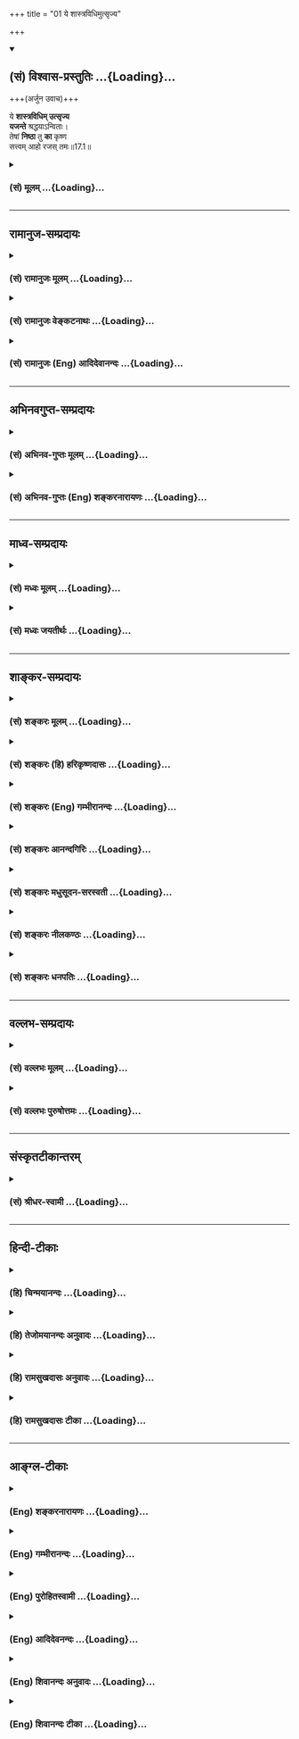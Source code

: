 +++
title = "01 ये शास्त्रविधिमुत्सृज्य"

+++
<div class="js_include" newlevelforh1="2" title="(सं) विश्वास-प्रस्तुतिः" unfilled url="/purANam_vaiShNavam/mahAbhAratam/06-bhIShma-parva/03-bhagavad-gItA-parva/saMskRtam/vishvAsa-prastutiH/17_shraddhA-traya-vibhA/01_ye_shAstravidhimu.md">
<details open><summary><h2>(सं) विश्वास-प्रस्तुतिः ...{Loading}...</h2></summary>

+++(अर्जुन उवाच)+++

ये **शास्त्रविधिम् उत्सृज्य**  
**यजन्ते** श्रद्धयाऽन्विताः।  
तेषां **निष्ठा** तु **का** कृष्ण  
सत्त्वम् आहो रजस् तमः॥17.1॥
</details>
</div>
<div class="js_include collapsed" newlevelforh1="3" title="(सं) मूलम्" unfilled url="/purANam_vaiShNavam/mahAbhAratam/06-bhIShma-parva/03-bhagavad-gItA-parva/saMskRtam/mUlam/17_shraddhA-traya-vibhA/01_ye_shAstravidhimu.md">
<details><summary><h3>(सं) मूलम् ...{Loading}...</h3></summary>

अर्जुन उवाच  
ये शास्त्रविधिमुत्सृज्य यजन्ते श्रद्धयाऽन्विताः।  
तेषां निष्ठा तु का कृष्ण सत्त्वमाहो रजस्तमः।।17.1।।
</details>
</div>


_________________
## रामानुज-सम्प्रदायः
<div class="js_include collapsed" newlevelforh1="3" title="(सं) रामानुजः मूलम्" unfilled url="/purANam_vaiShNavam/mahAbhAratam/06-bhIShma-parva/03-bhagavad-gItA-parva/saMskRtam/rAmAnujaH/mUlam/17_shraddhA-traya-vibhA/01_ye_shAstravidhimu.md">
<details><summary><h3>(सं) रामानुजः मूलम् ...{Loading}...</h3></summary>

देवासुरविभागोक्तिमुखेन प्राप्यतत्त्वज्ञानं तत्प्राप्त्युपायज्ञानं च वेदैकमूलम् इत्युक्तम् । इदानीम् अशास्त्रविहितस्यासुरत्वेनाफलत्वम्, शास्त्रविहितस्य च गुणतस् त्रैविध्यम्, शास्त्रसिद्धस्य लक्षणं चोच्यते । तत्राशास्त्रविहितस्य निष्फलत्वम् अजानन् अशास्त्रविहिते श्रद्धासंयुक्ते यागादौ सत्त्वादिनिमित्तफलभेदबुभुत्सया अर्जुनः पृच्छति

।।17.1।। अर्जुन उवाच -- **शास्त्रविधिम् उत्सृज्य श्रद्धयान्विता ये यजन्ते
तेषां निष्ठा का** किं **सत्वम्** **आहो** स्वित् **रजः** अथ **तमःनिष्ठा
स्थितिः; स्थीयते अस्मिन् इति स्थितिः; सत्त्वादिः एव निष्ठा इति उच्यते;
तेषां किं सत्त्वे स्थितिः किं वा रजसि किं वा तमसि इत्यर्थः। एवं पृष्टः
भगवान् अशास्त्रविहितश्रद्धायाः तत्पूर्वकस्य च यागादेः निष्फलत्वं हृदि
निधाय शास्त्रीयस्य एव यागादेः गुणतः त्रैविध्यं प्रतिपादयितुं
शास्त्रीयश्रद्धायाः त्रैविध्यं तावद् आह --**

</details>
</div>
<div class="js_include collapsed" newlevelforh1="3" title="(सं) रामानुजः वेङ्कटनाथः" unfilled url="/purANam_vaiShNavam/mahAbhAratam/06-bhIShma-parva/03-bhagavad-gItA-parva/saMskRtam/rAmAnujaH/venkaTanAthaH/17_shraddhA-traya-vibhA/01_ye_shAstravidhimu.md">
<details><summary><h3>(सं) रामानुजः वेङ्कटनाथः ...{Loading}...</h3></summary>

  
  
।।17.1।। उक्तशेषतया सप्तदशमवतारयितुमुक्तमुद्गृह्णाति -- देवासुरेति।
प्रकृतस्य मुखभेदेन प्रपञ्चनपरतया सङ्गतिमाह -- इदानीमिति।
हेयोपादेयव्यवस्थायाः शास्त्रैकमूलत्वोक्तिसमनन्तरमित्यर्थः। अशास्त्रमासुरं
कृत्स्नं शास्त्रीयं गुणतः पृथक्। लक्षणं शास्त्रसिद्धस्य त्रिधा
सप्तदशोदितम् \[गी.सं.21\] इति सङ्ग्रहश्लोकं विवृणोति --
अशास्त्रविहितस्येत्यादिना। अत्र सामान्यतो विशेषतश्च
शास्त्रीयार्थविभजनमध्यायानुवृत्तार्थः। सप्तदशोदितम्
इत्येतत्सङ्ग्रहश्लोकवाक्यत्रयेऽपि प्रत्येकमन्वेतव्यम्। एतत्सर्वं
सप्तदशोदितमिति सर्वोपसंहारेण वाऽन्वयः। ज्ञात्वा शास्त्रविधानोक्तम्
\[16।24\] इत्यस्यानन्तरंये शास्त्रविधिमुत्सृज्य इति प्रश्नः कथं
सङ्गच्छते इत्यत्राऽऽहतत्रेति। अशास्त्रविहितस्य
निष्फलत्वमजानन्निति। अयमभिप्रायः -- प्रेक्षावतां स्वतः प्रयोजने तदुपाये
वा बुभुत्सा अतः सत्त्वादिनिष्ठाभेदबुभुत्सा तन्मूलफलविशेषपर्यन्ता न च
निष्फलत्वज्ञाने फलविशेषजिज्ञासा ततश्च लोकसिद्धाः कृषिचिकित्सादयोऽपि
प्रेक्षावत्प्रवृत्तिविषयाः सफला एव दृश्यन्ते; अन्यथा शास्त्रस्यापि
निर्मूलत्वप्रसङ्गात्। अलौकिकेष्वप्याचारसिद्धाः कतिकति धर्माः नच ते
यत्किञ्चित्फलमन्तरेण स्युः; प्रेक्षावतामप्रवृत्तिप्रसङ्गात्। न च
श्रद्धापूर्वकानुष्ठानेऽङ्गवैकल्यात् फलाभावः सम्भवति नच
प्रेक्षावद्भिरनन्तैर्जनैर्बहुवित्तव्ययायासादिनाऽनुष्ठीयमानेषु
दृष्टप्रयोजनरहितेषु कर्मसु अदृष्टपर्यवसानमन्तरेण गतिः अतः
शास्त्रविहितादस्य यदि किञ्चिद्वैषम्यमुच्यते; तदा
सत्त्वादिगुणभेदप्रयुक्तफलतारतम्यमात्रमेव स्यात्। अतःयः
शास्त्रविधिमुत्सृज्य वर्तते कामकारतः। न स सिद्धिमवाप्नोति न सुखं न परां
गतिम् \[13।23\] इति पूर्वोक्तमपि प्रायशः प्रकृष्टसुखाभावविवक्षयाकामकारतः
इति विशेषणं वा श्रद्धायुक्तव्यवच्छेदार्थमिति
दुरुपदेशबाह्यागमस्वोत्प्रेक्षावृद्धव्यवहारमात्रकल्पिते ह्यत्र
धर्माभिसन्धिश्रद्धादियोगान्नैष्फल्यनिवृत्तिर्युक्तेत्यर्जुनस्याशयः --
इति।  
  
विशिष्टस्य फलत्वशङ्कास्पदत्वाय कर्तृविशेषणं क्रियाविशेषणतया व्याख्यातम्।
यागोऽत्र दानाद्युपलक्षणार्थः देवपूजात्वाविशेषात्तत्सङ्ग्रहो वा। अत्र
कृष्णशब्देनकृषिर्भूवाचकः शब्दोणश्च निर्वृतिवाचकः \[म.भा.5।70।5\] इति
सर्वापेक्षितः सिद्ध्यौपयिकीं निरुक्तिमभिप्रैति। तुशब्देन
शास्त्रीयनिष्ठातः कामकारतश्च व्यावृत्तिर्विवक्षिता। विपरिणतस्य
किंशब्दस्यअहो इति पदस्य वा अत्रावृत्तिमभिप्रेत्याऽऽह -- किं सत्त्वमिति।
विनाशाद्यर्थव्यवच्छेदार्थं सत्त्वादिसामानाधिकरण्याय
चाधिकरणव्युत्पत्तिमवतारयितुं पर्यायेण स्वरूपं व्यनक्तिनिष्ठा
स्थितिरिति। तेषां निष्ठा तु का इति पृष्ट एवार्थःसत्त्वं इत्यादिना
विशेष्यत इत्यभिप्रायेण फलितमाहतेषामिति।  
  

</details>
</div>
<div class="js_include collapsed" newlevelforh1="3" title="(सं) रामानुजः (Eng) आदिदेवानन्दः" unfilled url="/purANam_vaiShNavam/mahAbhAratam/06-bhIShma-parva/03-bhagavad-gItA-parva/saMskRtam/rAmAnujaH/english/AdidevAnandaH/17_shraddhA-traya-vibhA/01_ye_shAstravidhimu.md">
<details><summary><h3>(सं) रामानुजः (Eng) आदिदेवानन्दः ...{Loading}...</h3></summary>

17.1 Arjuna said Those who, 'filled with faith but laying aside the injunctions of the Sastras,' engage themselves in sacrifices etc., what is their 'position or basis'; It is Sattva, Rajas or Tamas; Nistha means Sthiti. What is called Sthiti is that state in which one abides, has one's position or basis. Do they abide in Sattva, in Rajas or in Tamas;
Such is the meaning of the estion. Thus estioned, the Lord, for affirming the futility of faith and of sacrifices not enjoined in the Sastras, and in order to show that the triple division in accordance with the Gunas refers only to sacrifices etc., enjoined in the Sastras -
expounds here the threefold nature of faith enjoined in the Sastras:

</details>
</div>


_________________
## अभिनवगुप्त-सम्प्रदायः
<div class="js_include collapsed" newlevelforh1="3" title="(सं) अभिनव-गुप्तः मूलम्" unfilled url="/purANam_vaiShNavam/mahAbhAratam/06-bhIShma-parva/03-bhagavad-gItA-parva/saMskRtam/abhinava-guptaH/mUlam/17_shraddhA-traya-vibhA/01_ye_shAstravidhimu.md">
<details><summary><h3>(सं) अभिनव-गुप्तः मूलम् ...{Loading}...</h3></summary>

।।17.1।। ये शास्त्रेति। शास्त्रविधिमनालंब्य ये व्यवहारमाचरन्ति \[
श्रद्धया \]; तेषां का गतिरिति प्रश्नः।

</details>
</div>
<div class="js_include collapsed" newlevelforh1="3" title="(सं) अभिनव-गुप्तः (Eng) शङ्करनारायणः" unfilled url="/purANam_vaiShNavam/mahAbhAratam/06-bhIShma-parva/03-bhagavad-gItA-parva/saMskRtam/abhinava-guptaH/english/shankaranArAyaNaH/17_shraddhA-traya-vibhA/01_ye_shAstravidhimu.md">
<details><summary><h3>(सं) अभिनव-गुप्तः (Eng) शङ्करनारायणः ...{Loading}...</h3></summary>

17.1 Ye sastra - etc. The estion is this : What is the goal \[to be
reached\] by those persons who faithfully perform their worldly actions
by not adhering to the scripural injunction ; Now in this regard the
answer, basing on the faith, is given by the Bhagavat -

</details>
</div>


_________________
## माध्व-सम्प्रदायः
<div class="js_include collapsed" newlevelforh1="3" title="(सं) मध्वः मूलम्" unfilled url="/purANam_vaiShNavam/mahAbhAratam/06-bhIShma-parva/03-bhagavad-gItA-parva/saMskRtam/madhvaH/mUlam/17_shraddhA-traya-vibhA/01_ye_shAstravidhimu.md">
<details><summary><h3>(सं) मध्वः मूलम् ...{Loading}...</h3></summary>

।।17.1।। सर्वगुणपूर्णाय नमः। श्रीः। गुणभेदान् प्रपञ्चयत्यनेनाध्यायेन
शास्त्रविधिमुत्सृज्य अज्ञात्वैव। वेदः कृत्स्नोऽधिगन्तव्यः सरहस्यो
द्विजन्मना \[मनुः2।165\] इति विधिरुत्सृष्टो हि तैः। ये वै वेदं न पठन्ते
न चार्थं वेदोज्झांस्तान्विद्धि सानूनबुद्धीन् इति माधुच्छन्दसश्रुतिः।
अन्यथा तु तामसा इत्येवोच्येत। न तु विभज्य। यदि सात्विकास्तर्हि
नोत्सृष्टशास्त्राः। न हि वेदविरुद्धो धर्मः। वेदोऽखिलो धर्ममूलं स्मृतिशीले
च तद्विदाम् \[मनुः2।6\] इति हि स्मृतिः। वेदप्रणिहितो धर्मो
ह्यधर्मस्तद्विपर्ययः इति च भागवते \[6।1।40\]।

</details>
</div>
<div class="js_include collapsed" newlevelforh1="3" title="(सं) मध्वः जयतीर्थः" unfilled url="/purANam_vaiShNavam/mahAbhAratam/06-bhIShma-parva/03-bhagavad-gItA-parva/saMskRtam/madhvaH/jayatIrthaH/17_shraddhA-traya-vibhA/01_ye_shAstravidhimu.md">
<details><summary><h3>(सं) मध्वः जयतीर्थः ...{Loading}...</h3></summary>

।।17.1।। अध्यायार्थमाह -- **गुणे**ति। गुणनिमित्ताः श्रद्धादीनां
भेदाः। नान्यं गुणेभ्यः कर्तारं \[14।19\] इत्युक्तत्वात्
प्रपञ्चयतीत्युक्तम्। सात्त्विकानां पुमर्थसाधनत्वादनुष्ठेयत्वमन्येषां
तद्विरुद्धत्वाभावः। त्याज्यत्वं च ज्ञापयितुमिति शेषः।
शास्त्रविधिमुत्सृज्येत्यस्य वेदविधानमप्रामाण्यबुद्ध्या
परित्यज्येत्यर्थप्रतीतिं निवारयितुमाह -- **शास्त्रे**ति।
अज्ञानमेवात्रोत्सर्गः; न त्वप्रामाण्यबुद्ध्या त्याग इत्यर्थः। ननु
प्राप्तपरित्याग उत्सर्गः; एवं च प्रतीतार्थ एव युक्तो न ज्ञात्वेति
तत्राऽऽह -- **वेद** इति। अर्थज्ञानपर्यन्तोऽयं विधिः। अयं च
सर्वान्द्विजन्मनः प्राप्तस्तैरज्ञानिभिरुत्सृष्टश्च अतोऽज्ञात्वेति
युक्तमित्यर्थः। अत्र श्रुतिसम्मतिं चाऽऽह -- **य** इति। न
चार्थमधिगच्छन्ति सहानूनया वेदतदर्थाधिगतियोग्यया बुद्ध्या वर्तमानान्
सानूनबुद्धयोऽपि ये वेदं न पठन्त इति योज्यम्। अप्रामाण्यबुद्ध्या
परित्यज्येत्येवार्थः किं न स्यात् इत्यत आह -- **अन्यथे**ति। यद्यत्र
वेदविरोधिनां बौद्धादीनां निष्ठा पृच्छ्येत तदा ते तामसा
इत्येवोत्तरमुच्येत तदीयतामसत्त्वस्याविकल्पितत्वादिति भावः। न केवलं
वक्तव्यानुक्तिरेव दोषः; किन्तु तद्विरुद्धोक्तिश्च स्यादिति भावेनाऽऽह --
**न त्वि**ति। त्रिविधा भवति श्रद्धा \[17।2\] इत्यादिना श्रद्धां
विभज्योत्तरं नोच्यते इत्यर्थः। एवमुत्तरवचनेऽपि किं स्यात् इति चेत्
वेदाप्रामाण्यवादिनामपि पाक्षिकं सात्त्विकत्वं स्यात्। तथा च वक्ष्यामः।
तदपि स्यादिति चेत्; न सात्त्विकत्ववेदविरोधित्वयोः सहानवस्थानादित्याह --
**यदी**ति। सहानवस्थानमपि कुतो निश्चेयं इति चेत्; सात्त्विका हि
धर्ममाचरन्तिसत्त्वाद्धर्मो भवेत्पुंसाम् \[भाग.11।13।2\] इति वचनात्। तथा
च वेदविरोधिनो धर्मिणश्चेत्युक्तं भवति। एवं च वेदविरोधी धर्म
इत्याद्यापद्येत तच्चानुपपन्नमित्याह -- **न ही**ति। कुतो न इत्यात आह --
**वेद** इति।

</details>
</div>


_________________
## शाङ्कर-सम्प्रदायः
<div class="js_include collapsed" newlevelforh1="3" title="(सं) शङ्करः मूलम्" unfilled url="/purANam_vaiShNavam/mahAbhAratam/06-bhIShma-parva/03-bhagavad-gItA-parva/saMskRtam/shankaraH/mUlam/17_shraddhA-traya-vibhA/01_ye_shAstravidhimu.md">
<details><summary><h3>(सं) शङ्करः मूलम् ...{Loading}...</h3></summary>

‘तस्माच्छास्त्रं प्रमाणं ते’ (भ. गी. १६ । २४) इति भगवद्वाक्यात् लब्धप्रश्नबीजः अर्जुन उवाच —
  
।।17.1।। --,**ये** केचित् अविशेषिताः **शास्त्रविधिं** शास्त्रविधानं
श्रुतिस्मृतिशास्त्रचोदनाम् **उत्सृज्य** परित्यज्य **यजन्ते** देवादीन्
पूजयन्ति **श्रद्धया** अन्विताः श्रद्धया आस्तिक्यबुद्ध्या **अन्विताः**
संयुक्ताः सन्तः -- श्रुतिलक्षणं स्मृतिलक्षणं वा कञ्चित् शास्त्रविधिम्
अपश्यन्तः वृद्धव्यवहारदर्शनादेव श्रद्दधानतया ये देवादीन् पूजयन्ति; ते इह
ये शास्त्रविधिमुत्सृज्य यजन्ते श्रद्धयान्विताः इत्येवं गृह्यन्ते। ये
पुनः कञ्चित् शास्त्रविधिं उपलभमाना एव तम् उत्सृज्य अयथाविधि देवादीन्
पूजयन्ति; ते इह ये शास्त्रविधिमुत्सृज्य यजन्ते इति न परिगृह्यन्ते।
कस्मात् श्रद्धया अन्वितत्वविशेषणात्। देवादिपूजाविधिपरं किञ्चित् शास्त्रं
पश्यन्त एव तत् उत्सृज्य अश्रद्दधानतया तद्विहितायां देवादिपूजायां
श्रद्धया अन्विताः प्रवर्तन्ते इति न शक्यं कल्पयितुं यस्मात्; तस्मात्
पूर्वोक्ता एव ये शास्त्रविधिमुत्सृज्य यजन्ते श्रद्धयान्विताः इत्यत्र
गृह्यन्ते। **तेषाम्** एवंभूतानां निष्ठा **तु का कृष्ण सत्त्वम् आहो रजः
तमः;** किं सत्त्वं निष्ठा अवस्थानम्; आहोस्वित् रजः; अथवा तमः इति। एतत्
उक्तं भवति -- या तेषां देवादिविषया पूजा; सा किं सात्त्विकी; आहोस्वित्
राजसी; उत तामसी इति।। सामान्यविषयः अयं प्रश्नः न अप्रविभज्य प्रतिवचनम्
अर्हतीति **श्रीभगवानुवाच** --,श्रीभगवानुवाच --,

</details>
</div>
<div class="js_include collapsed" newlevelforh1="3" title="(सं) शङ्करः (हि) हरिकृष्णदासः" unfilled url="/purANam_vaiShNavam/mahAbhAratam/06-bhIShma-parva/03-bhagavad-gItA-parva/saMskRtam/shankaraH/hindI/harikRShNadAsaH/17_shraddhA-traya-vibhA/01_ye_shAstravidhimu.md">
<details><summary><h3>(सं) शङ्करः (हि) हरिकृष्णदासः ...{Loading}...</h3></summary>

।।17.1।। तस्मात् शास्त्रं प्रमाणं ते इस भगवद्वाक्यसे जिसको प्रश्नका बीज
मिला है वह अर्जुन बोला --, जो कोई साधारण मनुष्य; शास्त्रविधिको --
शास्त्रकी आज्ञाको अर्थात् श्रुतिस्मृति आदि शास्त्रोंके विधानको छोड़कर
श्रद्धासे अर्थात् आस्तिकबुद्धिसे युक्त यानी सम्पन्न होकर देवादिका पूजन
करते हैं। यहाँ ये शास्त्रविधिमुत्सृज्य यजन्ते श्रद्धयान्विताः इस कथनसे
श्रुतिरूप या स्मृतिरूप किसी भी शास्त्रके विधानको न जानकर; केवल वृद्ध
व्यवहारको आदर्श मानकर; जो श्रद्धापूर्वक देवादिका पूजन करते हैं; वे ही
मनुष्य ग्रहण किये गये हैं। किंतु जो मनुष्य कुछ शास्त्रविधिको जानते हुए
भी; उसको छोड़कर अविधिपूर्वक देवादिका पूजन करते हैं; वे ये
शास्त्रविधिमुत्सृज्य यजन्ते इस कथनसे ग्रहण नहीं किये जा सकते। पू₀ --
किसलिये ( ग्रहण नहीं किये जा सकते ) उ₀ -- श्रद्धासे युक्त हुए ( पूजन
करते हैं ) ऐसा विशेषण दिया गया है इसलिये। क्योंकि देवादिके पूजाविषयक
किसी भी शास्त्रको जानते हुए ही उसे अश्रद्धापूर्वक छोड़कर; उस
शास्त्रद्वारा विधान की हुई देवादिकी पूजामें श्रद्धासे युक्त हुए बर्तते
हैं; ऐसी कल्पना नहीं की जा सकती। अतः पहले बतलाये हुए मनुष्य ही ये
शास्त्रविधिमुत्सृज्य यजन्ते श्रद्धयान्विताः इस कथनसे ग्रहण किये जाते
हैं। हे कृष्ण इस प्रकारके उन मनुष्योंकी निष्ठा कौनसी है सात्त्विक है
राजस है अथवा तामस है यानी उनकी स्थिति सात्त्विकी है या राजसी या तामसी है
कहनेका अभिप्राय यह है कि उनकी जो देवादिविषयक पूजा है; वह सात्त्विकी है
राजसी है अथवा तामसी है।

</details>
</div>
<div class="js_include collapsed" newlevelforh1="3" title="(सं) शङ्करः (Eng) गम्भीरानन्दः" unfilled url="/purANam_vaiShNavam/mahAbhAratam/06-bhIShma-parva/03-bhagavad-gItA-parva/saMskRtam/shankaraH/english/gambhIrAnandaH/17_shraddhA-traya-vibhA/01_ye_shAstravidhimu.md">
<details><summary><h3>(सं) शङ्करः (Eng) गम्भीरानन्दः ...{Loading}...</h3></summary>

17.1 Tu, but; of Krsna, ka, what; is the nistha, state; tesam, of
those-whosoever they may be; ye, who; being anvitah, endued; sraddhaya,
with faith, with the idea that there is something hereafter; yajante,
adore gods and others; utsriya, by ignoring, setting aside;
sastra-vidhim, the unjunctions of the scriptures, the injunctions of the
Vedas and the Smrtis; Is the state of those who are such sattvam,
sattva; aho, or; rajah, rajas; or tamah, tamas; This is what is meant:
Does the adoration of gods and others that they undertake come under the
category of sattva or rajas or tamas; By 'those who, endued with faith,
adore by ignoring the injunctions of the scriptures' are here meant
those who, not finding any injunction which can be characterized as
'enjoined by the Vedas' 'or enjoined by the Smrtis', worship gods and
others by merely observing the conduct of their elders. But, on the
other hand, those who, though aware of some scriptural injunction,
discard them and worship the gods and others in ways contrary to the
injunctions, are not meant here by 'those who, ignoring scriptural
injunctions, adore৷৷.' Why; Because of the alifying phrase, 'being
endued with faith'. For, it cannot be imagined that even when they are
aware of some scriptural injunction about worship of gods and others,
they discard this out of their faithlessness, and yet they engage in the
worship of gods and others enjoined by those scriptures by becoming
imbued with faith! Therefore, by 'those who, endued with faith, adore by
ignoring the injunctions of the scriptures' are here meant those very
ones mentioned earlier. An answer to this estion relating to a general
topic cannot be given without splitting it up. Hence,-

</details>
</div>
<div class="js_include collapsed" newlevelforh1="3" title="(सं) शङ्करः आनन्दगिरिः" unfilled url="/purANam_vaiShNavam/mahAbhAratam/06-bhIShma-parva/03-bhagavad-gItA-parva/saMskRtam/shankaraH/AnandagiriH/17_shraddhA-traya-vibhA/01_ye_shAstravidhimu.md">
<details><summary><h3>(सं) शङ्करः आनन्दगिरिः ...{Loading}...</h3></summary>

।।17.1।। आस्तिकानां नास्तिकानां च शास्त्रैकचक्षुषां गतिरुक्ता
संप्रत्यास्तिकानामेव शास्त्रानभिज्ञानां गतिजिज्ञासया पृच्छतीत्याह --
**तस्मादिति।** यजन्त इति यागग्रहणं दानादेरुपलक्षणम्। यदि वेदोक्तं
विधिमपश्यन्तस्तमुत्सृजन्ति कथं तर्हि श्रद्दधाना यागादि कुर्वन्ति; नहि
मानं विना श्रद्धया यागादि कर्तुं शक्यमित्याशङ्क्याह -- **श्रुतीति।** ननु
शास्त्रीयं विधिं पश्यन्तोऽपि केचित्तमुपेक्ष्य स्वोत्प्रेक्षया यागादि
कुर्वन्तो दृश्यन्ते तेषामिह ये शास्त्रविधिमुत्सृज्य इति ग्रहो भविष्यति
नेत्याह -- **ये पुनरिति।** तेषामत्रापरिग्रहे प्रश्नपूर्वकं हेतुमाह --
**कस्मादिति।** शास्त्रज्ञानं तदुपेक्षावतां ग्रहेऽपि
विशेषणमविरुद्धमित्याशङ्क्य व्याघातान्मैवमित्याह -- **देवादीति।**
अश्रद्दधानतया तदुत्सृज्येति संबन्धः। शास्त्रोक्तं विधिमधिगच्छतामपि
तमवधीर्य स्वेच्छया देवपूजादौ प्रवृत्तानामासुरेष्वेवान्तर्भावो
यस्मादनन्तराध्याये सिद्धस्तस्मादास्तिकाधिकारे तेषां प्रसङ्गो
नास्तीत्युपसंहरति -- **यस्मादिति।** पूर्वोक्ताः शास्त्रानभिज्ञाः।
वृद्धव्यवहारानुसारिण इति यावत्। तैः श्रद्धया क्रियमाणं कर्म कुत्र
पर्यवस्यतीति पृच्छति -- **तेषामिति।** का निष्ठेत्येतद्विवृणोति --
**सत्त्वमिति।** कार्याणां कारणैर्व्यपदेशमाश्रित्य तात्पर्यमाह --
**एतदिति।**

</details>
</div>
<div class="js_include collapsed" newlevelforh1="3" title="(सं) शङ्करः मधुसूदन-सरस्वती" unfilled url="/purANam_vaiShNavam/mahAbhAratam/06-bhIShma-parva/03-bhagavad-gItA-parva/saMskRtam/shankaraH/madhusUdana-sarasvatI/17_shraddhA-traya-vibhA/01_ye_shAstravidhimu.md">
<details><summary><h3>(सं) शङ्करः मधुसूदन-सरस्वती ...{Loading}...</h3></summary>

।।17.1।। द्विविधाः कर्मानुष्ठातारो भवन्ति केचिच्छास्त्रविधिं
ज्ञात्वाप्यश्रद्धया तमुत्सृज्य कामकारमात्रेण यत्किंचिदनुतिष्ठन्ति ते
सर्वपुरुषार्थायोग्यत्वादसुराः। केचित्तु शास्त्रविधिं ज्ञात्वा
श्रद्दधानतया तदनुसारेणैव निषिद्धं वर्जयन्तो विहितमनुतिष्ठन्ति ते
सर्वपुरुषार्थयोग्यत्वाद्देवा इति पूर्वाध्यायान्ते सिद्धम्। ये तु
शास्त्रीयं विधिमालस्यादिवशादुपेक्ष्य श्रद्दधानतयैव वृद्धव्यवहारमात्रेण
निषिद्ध वर्जयन्तो विहितमनुतिष्ठन्ति ते
शास्त्रीयविध्युपेक्षालक्षणेनासुरसाधर्म्येण श्रद्धापूर्वकानुष्ठानलक्षणेन
च देवसाधर्म्येणान्विताः किमसुरेष्वन्तर्भवन्ति किंवा
देवेष्वित्युभयधर्मदर्शनादेककोटिनिश्चायकादर्शनाच्च संदिहानोऽर्जुन उवाच।
ये पूर्वाध्याये न निर्णीताः कोटिद्वयविलक्षणास्ते न
देववच्छास्त्रानुसारिणः किंतु शास्त्रविधिं
श्रुतिस्मृतिचोदनामुत्सृज्यालस्यादिवशादनादृत्य नासुरवदश्रद्दधानाः किंतु
वृद्धव्यवहारानुसारेण श्रद्धयान्विता यजन्ते देवपूजादिकं कुर्वन्ति। तेषां
तु शास्त्रविध्युपेक्षाश्रद्धाभ्यां पूर्वनिश्चितदेवासुरविलक्षणानां निष्ठा
का कीदृशी तेषां शास्त्रविध्यनपेक्षा श्रद्धापूर्विका च। सा
यजनादिक्रियाव्यवस्थितिर्हे कृष्ण भक्ताघकर्षण; किं सात्त्विकी तथा सति
सात्त्विकत्वात्ते देवाः। आहो इति पक्षान्तरे। किं रजस्तमः राजसी तामसी च।
तथा सति राजसत्वात्तामसत्वादसुरास्ते सत्त्वमित्येका कोटी रजस्तम इत्यपरा
कोटिरिति विभागज्ञापनायाहोशब्दः।

</details>
</div>
<div class="js_include collapsed" newlevelforh1="3" title="(सं) शङ्करः नीलकण्ठः" unfilled url="/purANam_vaiShNavam/mahAbhAratam/06-bhIShma-parva/03-bhagavad-gItA-parva/saMskRtam/shankaraH/nIlakaNThaH/17_shraddhA-traya-vibhA/01_ye_shAstravidhimu.md">
<details><summary><h3>(सं) शङ्करः नीलकण्ठः ...{Loading}...</h3></summary>

।।17.1।। तस्माच्छास्त्रं प्रमाणं ते इति प्रश्नबीजमुपलभ्यार्जुन उवाच --
**य इति।** ये पुरुषाः शास्त्रविधिम्। शास्त्रपदेनात्र
श्रुतिसदाचारकुलाचारा गृह्यन्ते। सर्वेषां तेषां धर्मे प्रमाणत्वात्। तत्र
योऽधिगतो विधिर्विधेयं तदुत्सृज्य सर्वात्मना परित्यज्य यजन्ते पूजयन्ति
तातकूपादीन्। मत्पित्रा कृतोऽयं कूपो गङ्गाशतादप्यधिकोऽत्रैव
स्नानपानावगाहनपरिचर्याप्रदक्षिणप्रक्रणरूपादेतत्सेवनादहमिष्टं फलमवश्यं
प्राप्स्यामीति तत्र दृढतरया श्रद्धयान्विताः सन्तस्तेषां निष्ठा इयं का
कीदृशी किं सत्त्वं सात्त्विकी वा पित्र्ये कूपे श्रद्धाधिक्यदर्शनात्। किं
रजः राजसी वा तेषां निष्ठा शास्त्रातिक्रमेण कामकाररूपत्वात्। आहो इति
प्रश्ने। किं तमः तामसी वा सा निष्ठा रङ्गे रजतधीरिवाशास्त्रीयाया अल्पे
महत्त्वबुद्धेर्विपर्यासरूपाया दर्शनात्। यदपि तु भाष्ये
वृद्धव्यवहारदर्शनादेव श्रद्दधानतया देवादीन्यजन्त इत्युक्तं;
तत्राप्यविगीत एव वृद्धव्यवहारो ग्राह्यः।
अविगीतेऽस्मिंस्तामसत्वादिशङ्काया अयोगात्।

</details>
</div>
<div class="js_include collapsed" newlevelforh1="3" title="(सं) शङ्करः धनपतिः" unfilled url="/purANam_vaiShNavam/mahAbhAratam/06-bhIShma-parva/03-bhagavad-gItA-parva/saMskRtam/shankaraH/dhanapatiH/17_shraddhA-traya-vibhA/01_ye_shAstravidhimu.md">
<details><summary><h3>(सं) शङ्करः धनपतिः ...{Loading}...</h3></summary>

  
  
।।17.1।। गीताभाष्यप्राकाशेन जगदुद्धारकौ परौ। वन्दे परस्परात्मानौ देवौ
श्रीकृष्णशंकरौ।। यः शास्त्रविधिमुत्सृत्य;तस्माच्छास्त्रं प्रमाणं ते इति
भगवद्वाक्यात् ये शास्त्रविधिं परित्यज्य कामकारतः प्रवृत्तास्ते नास्तिका
असुराः; ये तु शास्त्रविधिमनुरुध्य विहितानुष्ठानाय प्रतिषिद्धप्रहाणाय च
श्रद्दधानतया प्रवृत्तास्ते आस्तिकाः सुरा इति ज्ञात्वा श्रद्धावतां
शास्त्रानबिज्ञानां निष्ठां जिज्ञासुरर्जुन उवाच। ये केचिदसुराणां देवानां
च विशेषणैरविशेषिताः शास्त्रविधिं
श्रुतिस्भृत्यादिशास्त्रविधानमुत्सृज्यालस्यादिनाऽपश्यन्तो
वृद्धव्यवहारादेव श्रद्धया आस्तिक्यबुद्य्धान्विताः संयुक्ताः सन्तो
देवादीन्यजन्ति पूजयन्ति। ये तु किंचिच्छास्त्रविधिमुपलभमाना
एवाश्रद्धधानतया तमुत्सृज्यायथाविधि देवादीन्पूजयन्ति तेत्र न गृह्यन्ते।
श्रद्धयान्विता इति विशेणात्। तेषामेवंभूतानां निष्ठा तु का किं
सत्त्वमवस्थानं श्रद्धायाः सात्त्विकत्वात्। आहो रजः किंवा तमः।
क्लेशबुद्य्धा आलस्येन च शास्त्रादर्शनस्य राजसतामसत्वात्। एतदुक्तं भवति।
या तेषां देवादिविषया पूजा सा किं सात्त्विकी आहोस्विद्राजस्युत
तामसीति;कृषिर्भूवाचकः शब्दोण्श्च निर्वृतिवाचकः। तयोकैक्यं परं ब्रह्म
कृष्ण इत्यभिधीयते इति निरुक्तमभिप्रेत्य सर्वत्र सत्तास्फूरर्त्यादिना
स्थितस्य परमात्मनस्तव किंचिदप्यविदितं न भवतीति सूचयन्संबोधयति --
कृष्णेति। मम संशयापकर्षणेति वा संबोधनार्थः।

</details>
</div>


_________________
## वल्लभ-सम्प्रदायः
<div class="js_include collapsed" newlevelforh1="3" title="(सं) वल्लभः मूलम्" unfilled url="/purANam_vaiShNavam/mahAbhAratam/06-bhIShma-parva/03-bhagavad-gItA-parva/saMskRtam/vallabhaH/mUlam/17_shraddhA-traya-vibhA/01_ye_shAstravidhimu.md">
<details><summary><h3>(सं) वल्लभः मूलम् ...{Loading}...</h3></summary>

।।17.1।। पूर्वाध्यायान्तेयः शास्त्रविधिमुत्सृज्य वर्त्तते कामकारतः। न स
सिद्धिमवाप्नोति न सुखं न परां गतिम् \[16।23\] इत्यनेन
शास्त्रविधिमुत्सृज्य स्वच्छन्दश्रद्धातो वर्त्तमानस्य
दैवासुरविभागोक्तिमुखेन प्राप्यतत्त्वज्ञानाप्तिरूपा न सिद्धिरित्युक्तं;
तत्राऽऽर्जुनः पृच्छति -- अर्जुन उवाच ये शास्त्रविधिमुत्सृज्येति।
त्यक्त्वा वर्त्तन्ते कामकारशब्दनिर्दिष्टया श्रद्धयाऽन्विताः तेषां निष्ठा
का हे कर्षक किं सत्त्वमाहो रजस्तम इति तेषां सत्त्वविषयिणी सा
रजस्तमोविषयिणी वा निष्ठा इति प्रश्नतात्पर्यम्।

</details>
</div>
<div class="js_include collapsed" newlevelforh1="3" title="(सं) वल्लभः पुरुषोत्तमः" unfilled url="/purANam_vaiShNavam/mahAbhAratam/06-bhIShma-parva/03-bhagavad-gItA-parva/saMskRtam/vallabhaH/puruShottamaH/17_shraddhA-traya-vibhA/01_ye_shAstravidhimu.md">
<details><summary><h3>(सं) वल्लभः पुरुषोत्तमः ...{Loading}...</h3></summary>

  
  
।।17.1।। शास्त्रविध्ययुता श्रद्धा निर्गुणैवोत्तमा मता। इति दर्शयितुं
श्रद्धा त्रिविधाऽन्न निरूप्यते।।1।। पूर्वाध्याये शास्त्रविधिरहितकामकारतः
कर्मसु वर्त्तमानस्य न फलमित्युक्तं; तत्र कामकाराभावे शास्त्रविधिरहितस्य
श्रद्धया वर्त्तमानानामग्रे सात्त्विकत्वाद्याश्रयेण किमपि ज्ञानादिकं
सत्फलं भवति न वा इति जिज्ञासुरर्जुनः पृच्छति -- ये शास्त्रेति। ये
सर्वत्यागादनन्यत्वादिशास्त्रविधिं दुस्तरत्वेनोत्सृज्य
परम्पराचारप्रवाहप्रवृत्तभजनादिषु श्रद्धया आदरेण युक्ताः यजन्ते
देवादिपूजनं कुर्वन्ति; हे कृष्ण तेषां का निष्ठा क आश्रयः सत्त्वं आहो रजः
तमो वा। अयं भावः -- पूर्वं चेत् सत्त्वाश्रयस्तदा तत एव ज्ञानोदयः; पूर्वं
चेद्रजस्तदा; तथा कुर्वतोऽग्रे सात्त्विकत्वं; पूर्वं चेत्तमस्तदाऽग्रे
राजसत्वं ततस्तथा कुर्वतोऽग्रे सात्त्विकत्त्वं; ततो ज्ञानोदयस्ततो
निर्गुणत्वेन त्वत्प्राप्तिः। फलात्मकनामसम्बोधनेन फलाभावे तत्कारणं
व्यर्थमेव तदाचारादिप्रामाण्यं निष्प्रयोजनकमतस्तेषामाश्रय स्वरूपं
वक्तव्यमिति भावो व्यञ्जितः।  
  

</details>
</div>


_________________
## संस्कृतटीकान्तरम्
<div class="js_include collapsed" newlevelforh1="3" title="(सं) श्रीधर-स्वामी" unfilled url="/purANam_vaiShNavam/mahAbhAratam/06-bhIShma-parva/03-bhagavad-gItA-parva/saMskRtam/shrIdhara-svAmI/17_shraddhA-traya-vibhA/01_ye_shAstravidhimu.md">
<details><summary><h3>(सं) श्रीधर-स्वामी ...{Loading}...</h3></summary>

।।17.1।। उक्ताधिकारहेतूनां श्रद्धा मुख्या तु सात्त्विकी। इति सप्तदशे
गौणश्रद्धाभेदस्त्रिधोच्यते।।1।।  
  
पूर्वाध्यायान्तेयः शास्त्रविधिमुत्सृज्य वर्तते कामकारतः। न स
सिद्धिमवाप्नोति इत्यनेन शास्त्रोक्तविधिमुत्सृज्य कामकारेण वर्तमानस्य
ज्ञानेऽधिकारो नास्तीत्युक्तम्। तत्र शास्त्रविधिमुत्सृज्य कामकारं विना
श्रद्धया वर्तमानानां किमधिकारोऽस्ति नास्ति वेति बुभुत्सया अर्जुन उवाच
**-- य इति।** अत्र शास्त्रविधिमुत्सृज्य यजन्ते इत्यनेन शास्त्रार्थं
बुध्वा तमुल्लङ्घ्य वर्तमानाश्च गृह्यन्ते; तेषां श्रद्धया यजनानुपपत्तेः।
आस्तिक्यबुद्धिर्हि श्रद्धा। न चासौ शास्त्रज्ञानवतां शास्त्रविरुद्धेऽर्थे
संभवति। तानेवाधिकृत्यत्रिविधा भवति श्रद्धा;यजन्ते सात्त्विका देवान्
इत्याद्युत्तरानुपपत्तेश्च। अतो नात्र शास्त्रातिलङ्घिनो गृह्यन्ते अपितु
क्लेशबुद्ध्या आलस्याद्वा शास्त्रार्थज्ञाने प्रयत्नमकृत्वा
केवलमाचारपरम्परावशेन श्रद्धया क्वतिद्देवताराधनादौ प्रवर्तमाना गृह्यन्ते।
अतोऽयमर्थःये शास्त्रविधिमुत्सृज्य दुःखबुद्ध्या आलस्याद्वा अनादृत्य
केवलमाचारप्रामाण्येन श्रद्धयान्विताः सन्तो यजन्ते तेषां तु का निष्ठा का
स्थितिः क आश्रयः तामेव विशेषेण पृच्छति किं सत्त्वं; आहो किं वा रजः; अथवा
तम इति। तेषां तादृशी देवपूजादिप्रवृत्तिः किं सत्त्वसंश्रिता रजःसंश्रिता
वा तमःसंश्रिता वेत्यर्थः। श्रद्धायाः सात्त्विकत्वात्; क्लेशबुद्ध्या
आलस्येन च शास्त्रानादरस्य च राजसतामसत्वात्त्रेधा संदेहः। यदि
सत्त्वभावसंश्रितास्तर्हि तेषामपि सात्त्विकत्वाद्यथोक्तात्मज्ञानेऽधिकारः
स्यात् अन्यथा नेति प्रश्नतात्पर्यार्थः।

</details>
</div>


_________________
## हिन्दी-टीकाः
<div class="js_include collapsed" newlevelforh1="3" title="(हि) चिन्मयानन्दः" unfilled url="/purANam_vaiShNavam/mahAbhAratam/06-bhIShma-parva/03-bhagavad-gItA-parva/hindI/chinmayAnandaH/17_shraddhA-traya-vibhA/01_ye_shAstravidhimu.md">
<details><summary><h3>(हि) चिन्मयानन्दः ...{Loading}...</h3></summary>

।।17.1।। पूर्वाध्याय के अन्त में भगवान् श्रीकृष्ण ने शास्त्रों के
प्रामाण्य एवं अध्ययन पर विशेष बल दिया था। उसी बिन्दु से विचार को आगे
बढ़ाते हुए अर्जुन यहाँ प्रश्न पूछ रहा है। वह चाहता है कि भगवान्
श्रीकृष्ण विस्तृतरूप से इसका विवेचन करें कि किस प्रकार हम प्रभावशाली और
लाभदायक आध्यात्मिक जीवन को अपना सकते हैं। इसके साथ ही अध्यात्मविषयक
भ्रान्त धारणाओं का भी वे निराकरण करें। शास्त्रविधि को त्यागकर प्राय
धर्मशास्त्रों से अनभिज्ञ होने के कारण सामान्य जनों को शास्त्रीय
विधिविधान उपलब्ध नहीं होते हैं। यदि शास्त्रों को उपलब्ध कराया भी जाये;
तो बहुत कम लोग ऐसे होते हैं; जिनमें तत्प्रतिपादित ज्ञान को समझने की
बौद्धित क्षमता होती है। सांसारिक जीवन में कर्मों की उत्तेजनाओं तथा
मानसिक चिन्ताओं और व्याकुलता के कारण शास्त्रनिर्दिष्ट मार्ग के अनुसार
अपना जीवन सुनियोजित करने की पात्रता हम में नहीं होती। परन्तु; इन सबका
अभाव होते हुए भी एक लगनशील साधक को श्रेष्ठतर जीवन पद्धति तथा धर्म के
आदर्श में दृढ़ श्रद्धा और भक्ति हो सकती है। इसलिए अर्जुन के प्रश्न का
औचित्य सिद्ध होता है। यहाँ प्रयुक्त यज्ञ शब्द से वैदिक पद्धति के होमहवन
आदि ही समझना आवश्यक नहीं हैं। गीता सम्पूर्ण शास्त्र है और उसमें उन
शब्दों की अपनी परिभाषाएं भी दी गयी है। यज्ञ शब्द की परिभाषा में वे समस्त
कर्म समाविष्ट हैं; जिन्हें समाज के लोग अपनी लौकिक और आध्यात्मिक उन्नति
के लिए निस्वार्थ भाव से करते हैं। अर्जुन की जिज्ञासा यह है कि जगत् के
पारमार्थिक अधिष्ठान को जाने बिना भी यदि मनुष्य यज्ञभावना से कर्म करता
है; तो क्या वह परम शान्ति को प्राप्त कर सकता है उसकी स्थिति क्या कही
जायेगी अपने प्रश्न को और अधिक स्पष्ट करते हुए वह पूछता है कि ऐसे
श्रद्धावान् साधक की निष्ठा कौनसी श्रेणी में आयेगी सात्त्विक ;राजसिक या
त्ाामसिक

</details>
</div>
<div class="js_include collapsed" newlevelforh1="3" title="(हि) तेजोमयानन्दः अनुवादः" unfilled url="/purANam_vaiShNavam/mahAbhAratam/06-bhIShma-parva/03-bhagavad-gItA-parva/hindI/tejomayAnandaH/anuvAdaH/17_shraddhA-traya-vibhA/01_ye_shAstravidhimu.md">
<details><summary><h3>(हि) तेजोमयानन्दः अनुवादः ...{Loading}...</h3></summary>

।।17.1।। अर्जुन ने कहा -- हे कृष्ण ! जो लोग शास्त्रविधि को त्यागकर
(केवल) श्रद्धा युक्त यज्ञ (पूजा) करते हैं, उनकी स्थिति (निष्ठा) कौन सी
है ;क्या वह सात्त्विक है अथवा राजसिक या तामसिक ;

</details>
</div>
<div class="js_include collapsed" newlevelforh1="3" title="(हि) रामसुखदासः अनुवादः" unfilled url="/purANam_vaiShNavam/mahAbhAratam/06-bhIShma-parva/03-bhagavad-gItA-parva/hindI/rAmasukhadAsaH/anuvAdaH/17_shraddhA-traya-vibhA/01_ye_shAstravidhimu.md">
<details><summary><h3>(हि) रामसुखदासः अनुवादः ...{Loading}...</h3></summary>

।।17.1।। अर्जुन बोले -- हे कृष्ण ! जो मनुष्य शास्त्र-विधिका त्याग करके
श्रद्धापूर्वक देवता आदिका पूजन करते हैं, उनकी निष्ठा फिर कौन-सी है;
सात्त्विकी है अथवा राजसी-तामसी;

</details>
</div>
<div class="js_include collapsed" newlevelforh1="3" title="(हि) रामसुखदासः टीका" unfilled url="/purANam_vaiShNavam/mahAbhAratam/06-bhIShma-parva/03-bhagavad-gItA-parva/hindI/rAmasukhadAsaH/TIkA/17_shraddhA-traya-vibhA/01_ye_shAstravidhimu.md">
<details><summary><h3>(हि) रामसुखदासः टीका ...{Loading}...</h3></summary>

।।17.1।।***व्याख्या***  ***--***  **ये शास्त्रविधिमुत्सृज्य ৷৷.
सत्त्वमाहो रजस्तमः** **--** श्रीमद्भगवद्गीतामें भगवान् श्रीकृष्ण और
अर्जुनका संवाद सम्पूर्ण जीवोंके कल्याणके लिये है। उन दोनोंके सामने
कलियुगकी जनता थी क्योंकि द्वापरयुग समाप्त हो रहा था। आगे आनेवाले कलियुगी
जीवोंकी तरफ दृष्टि रहनेसे अर्जुन पूछते हैं कि महाराज जिन मनुष्योंका भाव
बड़ा अच्छा है; श्रद्धाभक्ति भी है; पर शास्त्रविधिको जानते नहीं
**(टिप्पणी प₀ 833.3)**। यदि वे जान जायँ; तो पालन करने लग जायँ; पर उनको
पता नहीं। अतः उनकी क्या स्थिति होती हैआगे आनेवाली जनतामें शास्त्रका
ज्ञान बहुत कम रहेगा। उन्हें अच्छा सत्सङ्ग मिलना भी कठिन होगा क्योंकि
अच्छे सन्तमहात्मा पहले युगोंमें भी कम हुए हैं; फिर कलियुगमें तो और भी कम
होंगे। कम होनेपर भी यदि भीतर चाहना हो तो उन्हें सत्संग मिल सकता है।
परन्तु मुश्किल यह है कि कलियुगमें दम्भ; पाखण्ड ज्यादा होनेसे कई दम्भी और
पाखण्डी पुरुष सन्त बन जाते हैं। अतः सच्चे सन्त पहचानमें आने मुश्किल हैं।
इस प्रकार पहले तो सन्तमहात्मा मिलने कठिन हैं और मिल भी जायँ तो उनमेंसे
कौनसे संत कैसे हैं -- इस बातकी पहचान प्रायः नहीं होती और पहचान हुए बिना
उनका संग करके विशेष लाभ ले लें -- ऐसी बात भी नहीं है। अतः जो
शास्त्रविधिको भी नहीं जानते और असली सन्तोंका सङ्ग भी नहीं मिलता; परन्तु
जो कुछ यजनपूजन करते हैं; श्रद्धासे करते हैं -- ऐसे मनुष्योंकी निष्ठा
कौनसी होती है सात्त्विकी अथवा राजसीतामसी**सत्त्वमाहो रजस्तमः** पदोंमें
सत्त्वगुणको दैवीसम्पत्तिमें और रजोगुण तथा तमोगुणको आसुरीसम्पत्तिमें ले
लिया गया है। रजोगुणको आसुरीसम्पत्तिमें लेनेका कारण यह है कि रजोगुण
तमोगुणके बहुत निकट है **(टिप्पणी प₀ 834.1)**। गीतामें कई जगह ऐसी बात आयी
है जैसे -- दूसरे अध्यायके बासठवेंतिरसठवें श्लोकोंमें काम अर्थात्
रजोगुणसे क्रोध और क्रोधसे मोहरूप तमोगुणका उत्पन्न होना बताया गया है
**(टिप्पणी प₀ 834.2)**। ऐसे ही अठारहवें अध्यायके सत्ताईसवें श्लोकमें
हिंसात्मक और शोकान्वितको रजोगुणी कर्ताका लक्षण बताया गया है और अठारहवें
अध्यायके ही पचीसवें श्लोकमें हिंसा को तामस कर्मका लक्षण और पैंतीसवें
श्लोकमें शोक को तामस धृतिका लक्षण बताया गया है। इस प्रकार रजोगुण और
तमोगुणके बहुतसे लक्षण आपसमें मिलते हैं। सात्त्विक भाव; आचरण और विचार
दैवीसम्पत्तिके होते हैं और राजसीतामसी भाव; आचरण और विचार आसुरीसम्पत्तिके
होते हैं। सम्पत्तिके अनुसार ही निष्ठा होती है अर्थात् मनुष्यके जैसे भाव;
आचरण और विचार होते हैं; उन्हींके अनुसार उसकी स्थिति (निष्ठा) होती है।
स्थितिके अनुसार ही आगे गति होती है। आप कहते हैं कि शास्त्रविधिका त्याग
करके मनमाने ढंगसे आचरण करनेपर सिद्धि; सुख और परमगति नहीं मिलती; तो जब
उनकी निष्ठाका ही पता नहीं; फिर उनकी गतिका क्या पता लगे इसलिये आप उनकी
निष्ठा बताइये; जिससे पता लग जाय कि वे सात्त्विकी गतिमें जाननेवाले हैं या
राजसीतामसी गतिमें। कृष्ण का अर्थ है -- खींचनेवाला। यहाँ कृष्ण सम्बोधनका
तात्पर्य यह मालूम देता है कि आप ऐसे मनुष्योंको अन्तिम समयमें किस ओर
खींचेगे उनको किस गतिकी तरफ ले जायँगे छठे अध्यायके सैंतीसवें श्लोकमें भी
अर्जुनने गतिविषयक प्रश्नमें कृष्ण सम्बोधन दिया है -- **कां गतिं कृष्ण
गच्छति।** यहाँ भी अर्जुनका निष्ठा पूछनेका तात्पर्य गतिमें ही है। मनुष्यको
भगवान् खींचते हैं या वह कर्मोंके अनुसार स्वयं खींचा जाता है वस्तुतः
कर्मोंके अनुसार ही फल मिलता है; पर कर्मफलके विधायक होनेसे भगवान्का
खींचना सम्पूर्ण फलोंमें होता है। तामसी कर्मोंका फल,नरक होगा; तो भगवान्
नरकोंकी तरफ खींचेंगे। वास्तवमें नरकोंके द्वारा पापोंका नाश करके
प्रकारान्तरसे भगवान् अपनी तरफ ही खींचते हैं। उनका किसीसे भी वैर या द्वेष
नहीं है। तभी तो आसुरी योनियोंमें जानेवालोंके लिये भगवान् कहते हैं कि वे
मेरेको प्राप्त न होकर अधोगतिमें चले गये (16। 20)। कारण कि उनका अधोगतिमें
जाना भगवान्को सुहाता नहीं है। इसलिये सात्त्विक मनुष्य हो; राजस मनुष्य हो
या तामस मनुष्य हो; भगवान् सबको अपनी तरफ ही खींचते हैं। इसी भावसे यहाँ
कृष्ण सम्बोधन आया है।***सम्बन्ध --***  शास्त्रविधिको न जाननेपर भी
मनुष्यमात्रमें किसीनकिसी प्रकारकी स्वभावजा श्रद्धा तो रहती ही है। उस
श्रद्धाके भेद आगेके श्लोकमें बताते हैं।

</details>
</div>


_________________
## आङ्ग्ल-टीकाः
<div class="js_include collapsed" newlevelforh1="3" title="(Eng) शङ्करनारायणः" unfilled url="/purANam_vaiShNavam/mahAbhAratam/06-bhIShma-parva/03-bhagavad-gItA-parva/english/shankaranArAyaNaH/17_shraddhA-traya-vibhA/01_ye_shAstravidhimu.md">
<details><summary><h3>(Eng) शङ्करनारायणः ...{Loading}...</h3></summary>

17.1. Arjuna said Those who remain with faith, but neglecting the scriptural injunction, - what is their state ; Is it Sattva, Rajas or Tamas ; O Krsna !

</details>
</div>
<div class="js_include collapsed" newlevelforh1="3" title="(Eng) गम्भीरानन्दः" unfilled url="/purANam_vaiShNavam/mahAbhAratam/06-bhIShma-parva/03-bhagavad-gItA-parva/english/gambhIrAnandaH/17_shraddhA-traya-vibhA/01_ye_shAstravidhimu.md">
<details><summary><h3>(Eng) गम्भीरानन्दः ...{Loading}...</h3></summary>

17.1 Arjuna said But, \['But' is used to present a standpoint distinct from the earlier ones understand from 16.23-4.-S.\] O Krsna, what is the state \[i.e., where do the rites undertaken by them end;\] of those who,
endued with faith, adore \[Adore-perform sacrifices, distribute wealth etc. in honour of gods and others.\] by ignoring the injunctions of the scriptures; Is it sattva, rajas or tamas;

</details>
</div>
<div class="js_include collapsed" newlevelforh1="3" title="(Eng) पुरोहितस्वामी" unfilled url="/purANam_vaiShNavam/mahAbhAratam/06-bhIShma-parva/03-bhagavad-gItA-parva/english/purohitasvAmI/17_shraddhA-traya-vibhA/01_ye_shAstravidhimu.md">
<details><summary><h3>(Eng) पुरोहितस्वामी ...{Loading}...</h3></summary>

17.1 "Arjuna asked: My Lord! Those who do acts of sacrifice, not according to the scriptures but nevertheless with implicit faith, what is their condition; Is it one of Purity, of Passion or of Ignorance;

</details>
</div>
<div class="js_include collapsed" newlevelforh1="3" title="(Eng) आदिदेवनन्दः" unfilled url="/purANam_vaiShNavam/mahAbhAratam/06-bhIShma-parva/03-bhagavad-gItA-parva/english/AdidevanandaH/17_shraddhA-traya-vibhA/01_ye_shAstravidhimu.md">
<details><summary><h3>(Eng) आदिदेवनन्दः ...{Loading}...</h3></summary>

17.1 Arjuna said Now what, O Krsna, is the position or basis of those who leave aside the injunction of the Sastra, yet worship with faith; Is it Sattva, Rajas or Tamas;

</details>
</div>
<div class="js_include collapsed" newlevelforh1="3" title="(Eng) शिवानन्दः अनुवादः" unfilled url="/purANam_vaiShNavam/mahAbhAratam/06-bhIShma-parva/03-bhagavad-gItA-parva/english/shivAnandaH/anuvAdaH/17_shraddhA-traya-vibhA/01_ye_shAstravidhimu.md">
<details><summary><h3>(Eng) शिवानन्दः अनुवादः ...{Loading}...</h3></summary>

17.1 Arjuna said Those who, setting aside the ordinances of the scriptures, perform sacrifice with faith, what is their condition, O Krishna; Is is Sattva, Rajas or Tamas;

</details>
</div>
<div class="js_include collapsed" newlevelforh1="3" title="(Eng) शिवानन्दः टीका" unfilled url="/purANam_vaiShNavam/mahAbhAratam/06-bhIShma-parva/03-bhagavad-gItA-parva/english/shivAnandaH/TIkA/17_shraddhA-traya-vibhA/01_ye_shAstravidhimu.md">
<details><summary><h3>(Eng) शिवानन्दः टीका ...{Loading}...</h3></summary>

  
  
17.1 ये who; शास्त्रविधिम् the ordinances of the scriptures; उत्सृज्य
setting aside; यजन्ते perform sacrifice; श्रद्धया with faith; अन्विताः
endowed; तेषाम् their; निष्ठा condition; तु verily; का what; कृष्ण O Krishna; सत्त्वम् Sattva; आहो or; रजः Rajas; तमः Tamas.Commentary This chapter deals with the three kinds of people who are endowed with three kinds of faith. Each of them follows a path in accordance with his inherent nature -- either Sattvic; Rajasic or Tamasic.Arjuna says to Krishna It is very difficult to grasp the meaning of the scriptures. It is still more difficult to get a spiritual preceptor who can teach the scriptures. The vast majority of persons are not endowed with a pure;
subtle; sharp and onepointed intellect. The span of life is short. The scriptures are endless. The obstacles on the spiritual path are many.
Facilities for learning are not always available.There are conflicting statements in the scriptures which have to be reconciled. Thou hast said that liberation is not possible without a knowledge of the scriptures.
An ordinary man; though ignorant of or unable to follow this teaching;
does charity; performs rituals; worships the Lord with faith; tries to follow the footsteps of sages and saints just as a child copies letters that have been written out for him as a model; or as a blind man makes hiw way by the aid of another who possesses sight. What faith is his How should the state of such a man be described -- Sattvic; Rajasic or Tamasic What is the fate of the believers who have no knowledge of the scriptures

</details>
</div>
